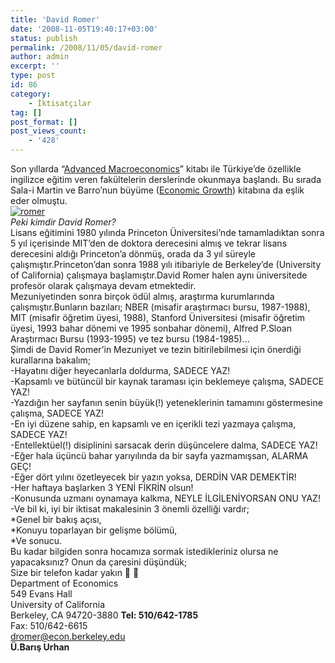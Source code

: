 ```yaml
---
title: 'David Romer'
date: '2008-11-05T19:40:17+03:00'
status: publish
permalink: /2008/11/05/david-romer
author: admin
excerpt: ''
type: post
id: 86
category:
    - İktisatçılar
tag: []
post_format: []
post_views_count:
    - '428'
---
```

Son yıllarda “[Advanced Macroeconomics](http://www.amazon.com/Advanced-Macroeconomics-David-Romer/dp/0072877308/sr=1-1/qid=1167364731/ref=pd_bbs_sr_1/105-0315241-9327663?ie=UTF8&s=books)” kitabı ile Türkiye’de özellikle ingilizce eğitim veren fakültelerin derslerinde okunmaya başlandı. Bu sırada Sala-i Martin ve Barro’nun büyüme ([Economic Growth](http://www.amazon.com/Economic-Growth-Robert-J-Barro/dp/0262025531/sr=1-3/qid=1167364960/ref=pd_bbs_3/105-0315241-9327663?ie=UTF8&s=books)) kitabına da eşlik eder olmuştu.  
[![](http://46.137.161.244/wp-content/uploads/2008/11/romer.jpg "romer")](http://46.137.161.244/wp-content/uploads/2008/11/romer.jpg)  
*Peki kimdir David Romer?*  
Lisans eğitimini 1980 yılında Princeton Üniversitesi’nde tamamladıktan sonra 5 yıl içerisinde MIT’den de doktora derecesini almış ve tekrar lisans derecesini aldığı Princeton’a dönmüş, orada da 3 yıl süreyle çalışmıştır.Princeton’dan sonra 1988 yılı itibariyle de Berkeley’de (University of California) çalışmaya başlamıştır.David Romer halen aynı üniversitede profesör olarak çalışmaya devam etmektedir.  
Mezuniyetinden sonra birçok ödül almış, araştırma kurumlarında çalışmıştır.Bunların bazıları; NBER (misafir araştırmacı bursu, 1987-1988), MIT (misafir öğretim üyesi, 1988), Stanford Üniversitesi (misafir öğretim üyesi, 1993 bahar dönemi ve 1995 sonbahar dönemi), Alfred P.Sloan Araştırmacı Bursu (1993-1995) ve tez bursu (1984-1985)…  
Şimdi de David Romer’in Mezuniyet ve tezin bitirilebilmesi için önerdiği kurallarına bakalım;  
-Hayatını diğer heyecanlarla doldurma, SADECE YAZ!  
-Kapsamlı ve bütüncül bir kaynak taraması için beklemeye çalışma, SADECE YAZ!  
-Yazdığın her sayfanın senin büyük(!) yeteneklerinin tamamını göstermesine çalışma, SADECE YAZ!  
-En iyi düzene sahip, en kapsamlı ve en içerikli tezi yazmaya çalışma, SADECE YAZ!  
-Entellektüel(!) disiplinini sarsacak derin düşüncelere dalma, SADECE YAZ!  
-Eğer hala üçüncü bahar yarıyılında da bir sayfa yazmamışsan, ALARMA GEÇ!  
-Eğer dört yılını özetleyecek bir yazın yoksa, DERDİN VAR DEMEKTİR!  
-Her haftaya başlarken 3 YENİ FİKRİN olsun!  
-Konusunda uzmanı oynamaya kalkma, NEYLE İLGİLENİYORSAN ONU YAZ!  
-Ve bil ki, iyi bir iktisat makalesinin 3 önemli özelliği vardır;  
\*Genel bir bakış açısı,  
\*Konuyu toparlayan bir gelişme bölümü,  
\*Ve sonucu.  
Bu kadar bilgiden sonra hocamıza sormak istedikleriniz olursa ne yapacaksınız? Onun da çaresini düşündük;  
Size bir telefon kadar yakın 🙂 🙂  
Department of Economics  
549 Evans Hall  
University of California  
Berkeley, CA 94720-3880 **Tel: 510/642-1785**  
Fax: 510/642-6615  
dromer@econ.berkeley.edu  
**Ü.Barış Urhan**